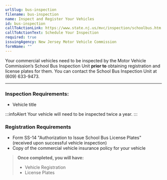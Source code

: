 ```yaml
---
urlSlug: bus-inspection
filename: bus-inspection
name: Inspect and Register Your Vehicles
id: bus-inspection
callToActionLink: https://www.state.nj.us/mvc/inspection/schoolbus.htm
callToActionText: Schedule Your Inspection
required: true
issuingAgency: New Jersey Motor Vehicle Commission
formName: ""
---
```

Your commercial vehicles need to be inspected by the Motor Vehicle Commission’s School Bus Inspection Unit **prior to** obtaining registration and license plates for them. You can contact the School Bus Inspection Unit at (609) 633-9473.

- - -

### Inspection Requirements:

* Vehicle title

:::infoAlert 
 Your vehicle will need to be inspected twice a year.
:::

### Registration Requirements

* Form SS-14 "Authorization to Issue School Bus License Plates"\
  (received upon successful vehicle inspection)
* Copy of the commercial vehicle insurance policy for your vehicle

> **Once completed, you will have:**
>
> * Vehicle Registration
> * License Plates